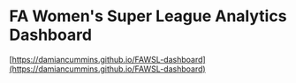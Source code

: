 # FA Women's Super League Analytics Dashboard

[https://damiancummins.github.io/FAWSL-dashboard](https://damiancummins.github.io/FAWSL-dashboard)